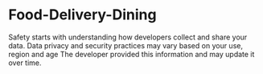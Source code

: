 # Food-Delivery-Dining
Safety starts with understanding how developers collect and share your data. Data privacy and security practices may vary based on your use, region and age The developer provided this information and may update it over time.
